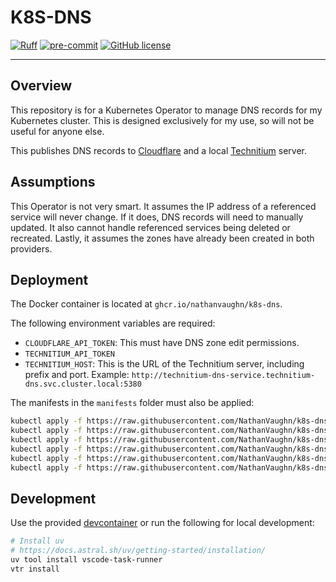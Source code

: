 # K8S-DNS

[![Ruff](https://img.shields.io/endpoint?url=https://raw.githubusercontent.com/astral-sh/ruff/main/assets/badge/v2.json)](https://github.com/astral-sh/ruff)
[![pre-commit](https://img.shields.io/badge/pre--commit-enabled-brightgreen?logo=pre-commit)](https://github.com/pre-commit/pre-commit)
[![GitHub license](https://img.shields.io/github/license/NathanVaughn/k8s-dns)](https://github.com/NathanVaughn/k8s-dns/blob/main/LICENSE)

---

## Overview

This repository is for a Kubernetes Operator to manage DNS records
for my Kubernetes cluster. This is designed exclusively for my
use, so will not be useful for anyone else.

This publishes DNS records to [Cloudflare](https://www.cloudflare.com/)
and a local [Technitium](https://technitium.com/dns/) server.

## Assumptions

This Operator is not very smart. It assumes the IP address of a referenced
service will never change. If it does, DNS records will need to manually
updated. It also cannot handle referenced services being deleted or recreated.
Lastly, it assumes the zones have already been created in both providers.

## Deployment

The Docker container is located at `ghcr.io/nathanvaughn/k8s-dns`.

The following environment variables are required:

- `CLOUDFLARE_API_TOKEN`: This must have DNS zone edit permissions.
- `TECHNITIUM_API_TOKEN`
- `TECHNITIUM_HOST`: This is the URL of the Technitium server,
  including prefix and port. Example:
  `http://technitium-dns-service.technitium-dns.svc.cluster.local:5380`

The manifests in the `manifests` folder must also be applied:

```bash
kubectl apply -f https://raw.githubusercontent.com/NathanVaughn/k8s-dns/refs/heads/main/manifests/cluster-role-binding.yaml
kubectl apply -f https://raw.githubusercontent.com/NathanVaughn/k8s-dns/refs/heads/main/manifests/cluster-role.yaml
kubectl apply -f https://raw.githubusercontent.com/NathanVaughn/k8s-dns/refs/heads/main/manifests/dnsconfigs.yaml
kubectl apply -f https://raw.githubusercontent.com/NathanVaughn/k8s-dns/refs/heads/main/manifests/role-binding.yaml
kubectl apply -f https://raw.githubusercontent.com/NathanVaughn/k8s-dns/refs/heads/main/manifests/role.yaml
kubectl apply -f https://raw.githubusercontent.com/NathanVaughn/k8s-dns/refs/heads/main/manifests/service-account.yaml
```

## Development

Use the provided [devcontainer](https://containers.dev/)
or run the following for local development:

```bash
# Install uv
# https://docs.astral.sh/uv/getting-started/installation/
uv tool install vscode-task-runner
vtr install
```
